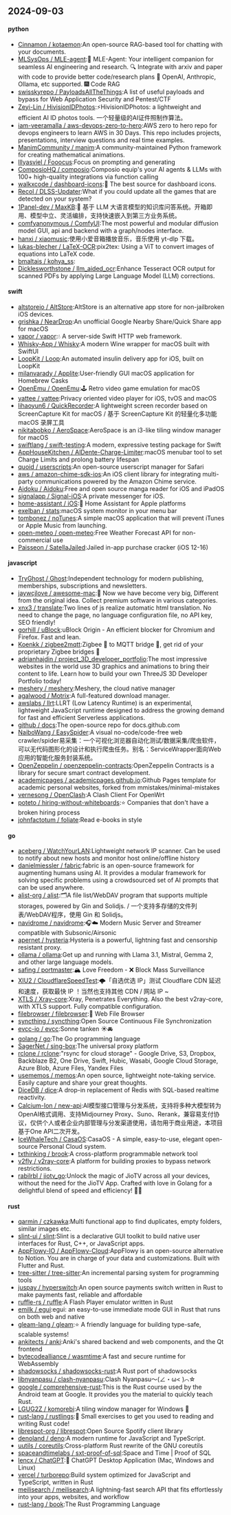 ## 2024-09-03

#### python
* [Cinnamon / kotaemon](https://github.com/Cinnamon/kotaemon):An open-source RAG-based tool for chatting with your documents.
* [MLSysOps / MLE-agent](https://github.com/MLSysOps/MLE-agent):🤖 MLE-Agent: Your intelligent companion for seamless AI engineering and research. 🔍 Integrate with arxiv and paper with code to provide better code/research plans 🧰 OpenAI, Anthropic, Ollama, etc supported. 🎆 Code RAG
* [swisskyrepo / PayloadsAllTheThings](https://github.com/swisskyrepo/PayloadsAllTheThings):A list of useful payloads and bypass for Web Application Security and Pentest/CTF
* [Zeyi-Lin / HivisionIDPhotos](https://github.com/Zeyi-Lin/HivisionIDPhotos):⚡️HivisionIDPhotos: a lightweight and efficient AI ID photos tools. 一个轻量级的AI证件照制作算法。
* [iam-veeramalla / aws-devops-zero-to-hero](https://github.com/iam-veeramalla/aws-devops-zero-to-hero):AWS zero to hero repo for devops engineers to learn AWS in 30 Days. This repo includes projects, presentations, interview questions and real time examples.
* [ManimCommunity / manim](https://github.com/ManimCommunity/manim):A community-maintained Python framework for creating mathematical animations.
* [lllyasviel / Fooocus](https://github.com/lllyasviel/Fooocus):Focus on prompting and generating
* [ComposioHQ / composio](https://github.com/ComposioHQ/composio):Composio equip's your AI agents & LLMs with 100+ high-quality integrations via function calling
* [walkxcode / dashboard-icons](https://github.com/walkxcode/dashboard-icons):🚀 The best source for dashboard icons.
* [Recol / DLSS-Updater](https://github.com/Recol/DLSS-Updater):What if you could update all the games that are detected on your system?
* [1Panel-dev / MaxKB](https://github.com/1Panel-dev/MaxKB):🚀 基于 LLM 大语言模型的知识库问答系统。开箱即用、模型中立、灵活编排，支持快速嵌入到第三方业务系统。
* [comfyanonymous / ComfyUI](https://github.com/comfyanonymous/ComfyUI):The most powerful and modular diffusion model GUI, api and backend with a graph/nodes interface.
* [hanxi / xiaomusic](https://github.com/hanxi/xiaomusic):使用小爱音箱播放音乐，音乐使用 yt-dlp 下载。
* [lukas-blecher / LaTeX-OCR](https://github.com/lukas-blecher/LaTeX-OCR):pix2tex: Using a ViT to convert images of equations into LaTeX code.
* [bmaltais / kohya_ss](https://github.com/bmaltais/kohya_ss):
* [Dicklesworthstone / llm_aided_ocr](https://github.com/Dicklesworthstone/llm_aided_ocr):Enhance Tesseract OCR output for scanned PDFs by applying Large Language Model (LLM) corrections.

#### swift
* [altstoreio / AltStore](https://github.com/altstoreio/AltStore):AltStore is an alternative app store for non-jailbroken iOS devices.
* [grishka / NearDrop](https://github.com/grishka/NearDrop):An unofficial Google Nearby Share/Quick Share app for macOS
* [vapor / vapor](https://github.com/vapor/vapor):💧 A server-side Swift HTTP web framework.
* [Whisky-App / Whisky](https://github.com/Whisky-App/Whisky):A modern Wine wrapper for macOS built with SwiftUI
* [LoopKit / Loop](https://github.com/LoopKit/Loop):An automated insulin delivery app for iOS, built on LoopKit
* [milanvarady / Applite](https://github.com/milanvarady/Applite):User-friendly GUI macOS application for Homebrew Casks
* [OpenEmu / OpenEmu](https://github.com/OpenEmu/OpenEmu):🕹 Retro video game emulation for macOS
* [yattee / yattee](https://github.com/yattee/yattee):Privacy oriented video player for iOS, tvOS and macOS
* [lihaoyun6 / QuickRecorder](https://github.com/lihaoyun6/QuickRecorder):A lightweight screen recorder based on ScreenCapture Kit for macOS / 基于 ScreenCapture Kit 的轻量化多功能 macOS 录屏工具
* [nikitabobko / AeroSpace](https://github.com/nikitabobko/AeroSpace):AeroSpace is an i3-like tiling window manager for macOS
* [swiftlang / swift-testing](https://github.com/swiftlang/swift-testing):A modern, expressive testing package for Swift
* [AppHouseKitchen / AlDente-Charge-Limiter](https://github.com/AppHouseKitchen/AlDente-Charge-Limiter):macOS menubar tool to set Charge Limits and prolong battery lifespan
* [quoid / userscripts](https://github.com/quoid/userscripts):An open-source userscript manager for Safari
* [aws / amazon-chime-sdk-ios](https://github.com/aws/amazon-chime-sdk-ios):An iOS client library for integrating multi-party communications powered by the Amazon Chime service.
* [Aidoku / Aidoku](https://github.com/Aidoku/Aidoku):Free and open source manga reader for iOS and iPadOS
* [signalapp / Signal-iOS](https://github.com/signalapp/Signal-iOS):A private messenger for iOS.
* [home-assistant / iOS](https://github.com/home-assistant/iOS):📱 Home Assistant for Apple platforms
* [exelban / stats](https://github.com/exelban/stats):macOS system monitor in your menu bar
* [tombonez / noTunes](https://github.com/tombonez/noTunes):A simple macOS application that will prevent iTunes or Apple Music from launching.
* [open-meteo / open-meteo](https://github.com/open-meteo/open-meteo):Free Weather Forecast API for non-commercial use
* [Paisseon / SatellaJailed](https://github.com/Paisseon/SatellaJailed):Jailed in-app purchase cracker (iOS 12-16)

#### javascript
* [TryGhost / Ghost](https://github.com/TryGhost/Ghost):Independent technology for modern publishing, memberships, subscriptions and newsletters.
* [jaywcjlove / awesome-mac](https://github.com/jaywcjlove/awesome-mac): Now we have become very big, Different from the original idea. Collect premium software in various categories.
* [xnx3 / translate](https://github.com/xnx3/translate):Two lines of js realize automatic html translation. No need to change the page, no language configuration file, no API key, SEO friendly!
* [gorhill / uBlock](https://github.com/gorhill/uBlock):uBlock Origin - An efficient blocker for Chromium and Firefox. Fast and lean.
* [Koenkk / zigbee2mqtt](https://github.com/Koenkk/zigbee2mqtt):Zigbee 🐝 to MQTT bridge 🌉, get rid of your proprietary Zigbee bridges 🔨
* [adrianhajdin / project_3D_developer_portfolio](https://github.com/adrianhajdin/project_3D_developer_portfolio):The most impressive websites in the world use 3D graphics and animations to bring their content to life. Learn how to build your own ThreeJS 3D Developer Portfolio today!
* [meshery / meshery](https://github.com/meshery/meshery):Meshery, the cloud native manager
* [agalwood / Motrix](https://github.com/agalwood/Motrix):A full-featured download manager.
* [awslabs / llrt](https://github.com/awslabs/llrt):LLRT (Low Latency Runtime) is an experimental, lightweight JavaScript runtime designed to address the growing demand for fast and efficient Serverless applications.
* [github / docs](https://github.com/github/docs):The open-source repo for docs.github.com
* [NaiboWang / EasySpider](https://github.com/NaiboWang/EasySpider):A visual no-code/code-free web crawler/spider易采集：一个可视化浏览器自动化测试/数据采集/爬虫软件，可以无代码图形化的设计和执行爬虫任务。别名：ServiceWrapper面向Web应用的智能化服务封装系统。
* [OpenZeppelin / openzeppelin-contracts](https://github.com/OpenZeppelin/openzeppelin-contracts):OpenZeppelin Contracts is a library for secure smart contract development.
* [academicpages / academicpages.github.io](https://github.com/academicpages/academicpages.github.io):Github Pages template for academic personal websites, forked from mmistakes/minimal-mistakes
* [vernesong / OpenClash](https://github.com/vernesong/OpenClash):A Clash Client For OpenWrt
* [poteto / hiring-without-whiteboards](https://github.com/poteto/hiring-without-whiteboards):⭐️ Companies that don't have a broken hiring process
* [johnfactotum / foliate](https://github.com/johnfactotum/foliate):Read e-books in style

#### go
* [aceberg / WatchYourLAN](https://github.com/aceberg/WatchYourLAN):Lightweight network IP scanner. Can be used to notify about new hosts and monitor host online/offline history
* [danielmiessler / fabric](https://github.com/danielmiessler/fabric):fabric is an open-source framework for augmenting humans using AI. It provides a modular framework for solving specific problems using a crowdsourced set of AI prompts that can be used anywhere.
* [alist-org / alist](https://github.com/alist-org/alist):🗂️A file list/WebDAV program that supports multiple storages, powered by Gin and Solidjs. / 一个支持多存储的文件列表/WebDAV程序，使用 Gin 和 Solidjs。
* [navidrome / navidrome](https://github.com/navidrome/navidrome):🎧☁️ Modern Music Server and Streamer compatible with Subsonic/Airsonic
* [apernet / hysteria](https://github.com/apernet/hysteria):Hysteria is a powerful, lightning fast and censorship resistant proxy.
* [ollama / ollama](https://github.com/ollama/ollama):Get up and running with Llama 3.1, Mistral, Gemma 2, and other large language models.
* [safing / portmaster](https://github.com/safing/portmaster):🏔 Love Freedom - ❌ Block Mass Surveillance
* [XIU2 / CloudflareSpeedTest](https://github.com/XIU2/CloudflareSpeedTest):🌩「自选优选 IP」测试 Cloudflare CDN 延迟和速度，获取最快 IP ！当然也支持其他 CDN / 网站 IP ~
* [XTLS / Xray-core](https://github.com/XTLS/Xray-core):Xray, Penetrates Everything. Also the best v2ray-core, with XTLS support. Fully compatible configuration.
* [filebrowser / filebrowser](https://github.com/filebrowser/filebrowser):📂 Web File Browser
* [syncthing / syncthing](https://github.com/syncthing/syncthing):Open Source Continuous File Synchronization
* [evcc-io / evcc](https://github.com/evcc-io/evcc):Sonne tanken ☀️🚘
* [golang / go](https://github.com/golang/go):The Go programming language
* [SagerNet / sing-box](https://github.com/SagerNet/sing-box):The universal proxy platform
* [rclone / rclone](https://github.com/rclone/rclone):"rsync for cloud storage" - Google Drive, S3, Dropbox, Backblaze B2, One Drive, Swift, Hubic, Wasabi, Google Cloud Storage, Azure Blob, Azure Files, Yandex Files
* [usememos / memos](https://github.com/usememos/memos):An open source, lightweight note-taking service. Easily capture and share your great thoughts.
* [DiceDB / dice](https://github.com/DiceDB/dice):A drop-in replacement of Redis with SQL-based realtime reactivity.
* [Calcium-Ion / new-api](https://github.com/Calcium-Ion/new-api):AI模型接口管理与分发系统，支持将多种大模型转为OpenAI格式调用、支持Midjourney Proxy、Suno、Rerank，兼容易支付协议，仅供个人或者企业内部管理与分发渠道使用，请勿用于商业用途，本项目基于One API二次开发。
* [IceWhaleTech / CasaOS](https://github.com/IceWhaleTech/CasaOS):CasaOS - A simple, easy-to-use, elegant open-source Personal Cloud system.
* [txthinking / brook](https://github.com/txthinking/brook):A cross-platform programmable network tool
* [v2fly / v2ray-core](https://github.com/v2fly/v2ray-core):A platform for building proxies to bypass network restrictions.
* [rabilrbl / jiotv_go](https://github.com/rabilrbl/jiotv_go):Unlock the magic of JioTV across all your devices, without the need for the JioTV App. Crafted with love in Golang for a delightful blend of speed and efficiency! 🌟✨

#### rust
* [qarmin / czkawka](https://github.com/qarmin/czkawka):Multi functional app to find duplicates, empty folders, similar images etc.
* [slint-ui / slint](https://github.com/slint-ui/slint):Slint is a declarative GUI toolkit to build native user interfaces for Rust, C++, or JavaScript apps.
* [AppFlowy-IO / AppFlowy-Cloud](https://github.com/AppFlowy-IO/AppFlowy-Cloud):AppFlowy is an open-source alternative to Notion. You are in charge of your data and customizations. Built with Flutter and Rust.
* [tree-sitter / tree-sitter](https://github.com/tree-sitter/tree-sitter):An incremental parsing system for programming tools
* [juspay / hyperswitch](https://github.com/juspay/hyperswitch):An open source payments switch written in Rust to make payments fast, reliable and affordable
* [ruffle-rs / ruffle](https://github.com/ruffle-rs/ruffle):A Flash Player emulator written in Rust
* [emilk / egui](https://github.com/emilk/egui):egui: an easy-to-use immediate mode GUI in Rust that runs on both web and native
* [gleam-lang / gleam](https://github.com/gleam-lang/gleam):⭐️ A friendly language for building type-safe, scalable systems!
* [ankitects / anki](https://github.com/ankitects/anki):Anki's shared backend and web components, and the Qt frontend
* [bytecodealliance / wasmtime](https://github.com/bytecodealliance/wasmtime):A fast and secure runtime for WebAssembly
* [shadowsocks / shadowsocks-rust](https://github.com/shadowsocks/shadowsocks-rust):A Rust port of shadowsocks
* [libnyanpasu / clash-nyanpasu](https://github.com/libnyanpasu/clash-nyanpasu):Clash Nyanpasu～(∠・ω< )⌒☆
* [google / comprehensive-rust](https://github.com/google/comprehensive-rust):This is the Rust course used by the Android team at Google. It provides you the material to quickly teach Rust.
* [LGUG2Z / komorebi](https://github.com/LGUG2Z/komorebi):A tiling window manager for Windows 🍉
* [rust-lang / rustlings](https://github.com/rust-lang/rustlings):🦀 Small exercises to get you used to reading and writing Rust code!
* [librespot-org / librespot](https://github.com/librespot-org/librespot):Open Source Spotify client library
* [denoland / deno](https://github.com/denoland/deno):A modern runtime for JavaScript and TypeScript.
* [uutils / coreutils](https://github.com/uutils/coreutils):Cross-platform Rust rewrite of the GNU coreutils
* [spaceandtimelabs / sxt-proof-of-sql](https://github.com/spaceandtimelabs/sxt-proof-of-sql):Space and Time | Proof of SQL
* [lencx / ChatGPT](https://github.com/lencx/ChatGPT):🔮 ChatGPT Desktop Application (Mac, Windows and Linux)
* [vercel / turborepo](https://github.com/vercel/turborepo):Build system optimized for JavaScript and TypeScript, written in Rust
* [meilisearch / meilisearch](https://github.com/meilisearch/meilisearch):A lightning-fast search API that fits effortlessly into your apps, websites, and workflow
* [rust-lang / book](https://github.com/rust-lang/book):The Rust Programming Language
